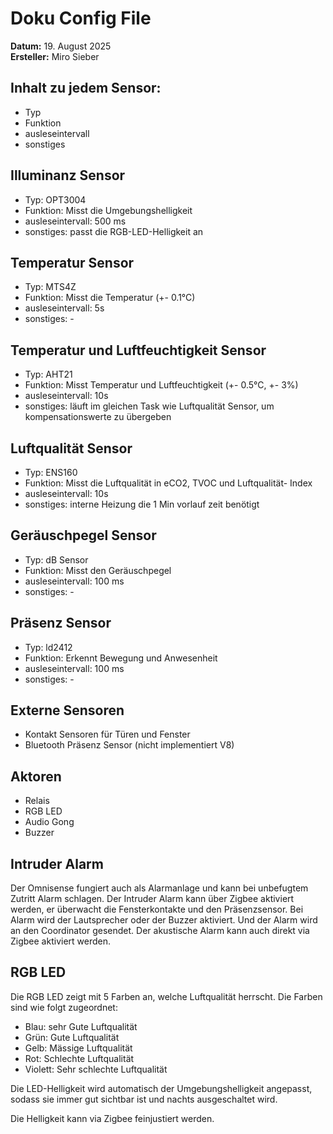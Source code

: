 # Doku Config File

**Datum:** 19. August 2025  
**Ersteller:** Miro Sieber

## Inhalt zu jedem Sensor:

- Typ
- Funktion
- ausleseintervall
- sonstiges


## Illuminanz Sensor
- Typ: OPT3004
- Funktion: Misst die Umgebungshelligkeit
- ausleseintervall: 500 ms
- sonstiges: passt die RGB-LED-Helligkeit an

## Temperatur Sensor
- Typ: MTS4Z
- Funktion: Misst die Temperatur (+- 0.1°C)
- ausleseintervall: 5s
- sonstiges: -

## Temperatur und Luftfeuchtigkeit Sensor
- Typ: AHT21
- Funktion: Misst Temperatur und Luftfeuchtigkeit (+- 0.5°C, +- 3%)
- ausleseintervall: 10s
- sonstiges: läuft im gleichen Task wie Luftqualität Sensor, um kompensationswerte zu übergeben

## Luftqualität Sensor
- Typ: ENS160
- Funktion: Misst die Luftqualität in eCO2, TVOC und Luftqualität- Index
- ausleseintervall: 10s
- sonstiges: interne Heizung die 1 Min vorlauf zeit benötigt

## Geräuschpegel Sensor
- Typ: dB Sensor
- Funktion: Misst den Geräuschpegel
- ausleseintervall: 100 ms
- sonstiges: -

## Präsenz Sensor
- Typ: ld2412
- Funktion: Erkennt Bewegung und Anwesenheit
- ausleseintervall: 100 ms
- sonstiges: -

## Externe Sensoren
- Kontakt Sensoren für Türen und Fenster
- Bluetooth Präsenz Sensor (nicht implementiert V8)

## Aktoren
- Relais 
- RGB LED
- Audio Gong
- Buzzer


## Intruder Alarm
Der Omnisense fungiert auch als Alarmanlage und kann bei unbefugtem Zutritt Alarm schlagen. Der Intruder Alarm kann über Zigbee aktiviert werden, er überwacht die Fensterkontakte und den Präsenzsensor. Bei Alarm wird der Lautsprecher oder der Buzzer aktiviert. Und der Alarm wird an den Coordinator gesendet. Der akustische Alarm kann auch direkt via Zigbee aktiviert werden.

## RGB LED
Die RGB LED zeigt mit 5 Farben an, welche Luftqualität herrscht. Die Farben sind wie folgt zugeordnet:
- Blau: sehr Gute Luftqualität
- Grün: Gute Luftqualität
- Gelb: Mässige Luftqualität
- Rot: Schlechte Luftqualität
- Violett: Sehr schlechte Luftqualität

Die LED-Helligkeit wird automatisch der Umgebungshelligkeit angepasst, sodass sie immer gut sichtbar ist und nachts ausgeschaltet wird.

Die Helligkeit kann via Zigbee feinjustiert werden.